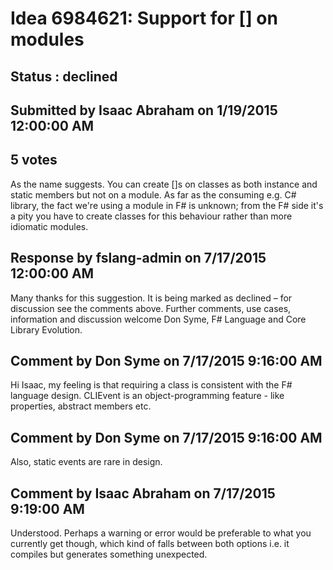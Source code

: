 # Idea 6984621: Support for [<CLIEvent>] on modules #

## Status : declined

## Submitted by Isaac Abraham on 1/19/2015 12:00:00 AM

## 5 votes

As the name suggests. You can create [<CLIEvent>]s on classes as both instance and static members but not on a module. As far as the consuming e.g. C# library, the fact we're using a module in F# is unknown; from the F# side it's a pity you have to create classes for this behaviour rather than more idiomatic modules.

## Response by fslang-admin on 7/17/2015 12:00:00 AM

Many thanks for this suggestion. It is being marked as declined – for discussion see the comments above.
Further comments, use cases, information and discussion welcome
Don Syme, F# Language and Core Library Evolution.


## Comment by Don Syme on 7/17/2015 9:16:00 AM

Hi Isaac, my feeling is that requiring a class is consistent with the F# language design. CLIEvent is an object-programming feature - like properties, abstract members etc.

## Comment by Don Syme on 7/17/2015 9:16:00 AM

Also, static events are rare in design.

## Comment by Isaac Abraham on 7/17/2015 9:19:00 AM

Understood. Perhaps a warning or error would be preferable to what you currently get though, which kind of falls between both options i.e. it compiles but generates something unexpected.
